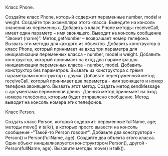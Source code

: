 Класс Phone.

Создайте класс Phone, который содержит переменные number, model и weight.
Создайте три экземпляра этого класса. 
Выведите на консоль значения их переменных. 
Добавить в класс Phone методы: receiveCall, имеет один параметр – имя звонящего. Выводит на консоль сообщение “Звонит {name}”.
Метод getNumber – возвращает номер телефона. Вызвать эти методы для каждого из объектов.
Добавить конструктор в класс Phone, который принимает на вход три параметра для инициализации переменных класса - number, model и weight. 
Добавить конструктор, который принимает на вход два параметра для инициализации переменных класса - number, model. 
Добавить конструктор без параметров.
Вызвать из конструктора с тремя параметрами конструктор с двумя. 
Добавьте перегруженный метод receiveCall, который принимает два параметра - имя звонящего и номер телефона звонящего. Вызвать этот метод.
Создать метод sendMessage с аргументами переменной длины. Данный метод принимает на вход номера телефонов, которым будет отправлено сообщение.
Метод выводит на консоль номера этих телефонов.

Класс Person.

Создать класс Person, который содержит: 
переменные fullName, age;
методы move() и talk(), в которых просто вывести на консоль сообщение -"Такой-то  Person говорит". 
Добавьте два конструктора  - Person() и Person(fullName, age).
Создайте два объекта этого класса. Один объект инициализируется конструктором Person(), другой - Person(fullName, age).
Вызовите методы move() и talk().
